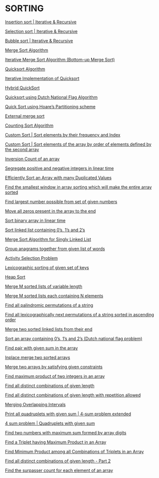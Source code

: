 # SORTING

[Insertion sort | Iterative & Recursive
](http://www.techiedelight.com/insertion-sort-iterative-recursive/)

[Selection sort | Iterative & Recursive
](http://www.techiedelight.com/selection-sort-iterative-recursive/)

[Bubble sort | Iterative & Recursive
](http://www.techiedelight.com/bubble-sort-iterative-recursive/)

[Merge Sort Algorithm
](http://www.techiedelight.com/merge-sort/)

[Iterative Merge Sort Algorithm (Bottom-up Merge Sort)
](http://www.techiedelight.com/iterative-merge-sort-algorithm-bottom-up/)

[Quicksort Algorithm
](http://www.techiedelight.com/quicksort/)

[Iterative Implementation of Quicksort
](http://www.techiedelight.com/iterative-implementation-of-quicksort/)

[Hybrid QuickSort
](http://www.techiedelight.com/hybrid-quicksort/)

[Quicksort using Dutch National Flag Algorithm
](http://www.techiedelight.com/quicksort-using-dutch-national-flag-algorithm/)

[Quick Sort using Hoare’s Partitioning scheme
](http://www.techiedelight.com/quick-sort-using-hoares-partitioning-scheme/)

[External merge sort
](http://www.techiedelight.com/external-merge-sort/)

[Counting Sort Algorithm
](http://www.techiedelight.com/counting-sort-algorithm-implementation/)

[Custom Sort | Sort elements by their frequency and Index
](http://www.techiedelight.com/sort-elements-by-their-frequency-and-index/)

[Custom Sort | Sort elements of the array by order of elements defined by the second array
](http://www.techiedelight.com/custom-sort-sort-elements-array-order-elements-defined-second-array/)

[Inversion Count of an array
](http://www.techiedelight.com/inversion-count-array/)

[Segregate positive and negative integers in linear time
](http://www.techiedelight.com/positive-and-negative-integers-segregate/)

[Efficiently Sort an Array with many Duplicated Values
](http://www.techiedelight.com/efficiently-sort-array-duplicated-values/)

[Find the smallest window in array sorting which will make the entire array sorted
](http://www.techiedelight.com/smallest-window-sorting-which-make-array-sorted/)

[Find largest number possible from set of given numbers
](http://www.techiedelight.com/find-largest-number-possible-set-given-numbers/)

[Move all zeros present in the array to the end
](http://www.techiedelight.com/move-zeros-present-array-end/)

[Sort binary array in linear time
](http://www.techiedelight.com/sort-binary-array-linear-time/)

[Sort linked list containing 0’s, 1’s and 2’s
](http://www.techiedelight.com/sort-linked-list-containing-0s-1s-2s/)

[Merge Sort Algorithm for Singly Linked List
](http://www.techiedelight.com/merge-sort-singly-linked-list/)

[Group anagrams together from given list of words
](http://www.techiedelight.com/group-anagrams-together-given-list-words/)

[Activity Selection Problem
](http://www.techiedelight.com/activity-selection-problem/)

[Lexicographic sorting of given set of keys
](http://www.techiedelight.com/lexicographic-sorting-given-set-of-keys/)

[Heap Sort
](http://www.techiedelight.com/heap-sort-place-place-implementation-c-c/)

[Merge M sorted lists of variable length
](http://www.techiedelight.com/merge-m-sorted-lists-variable-length/)

[Merge M sorted lists each containing N elements
](http://www.techiedelight.com/merge-m-sorted-lists-containing-n-elements/)

[Find all palindromic permutations of a string
](http://www.techiedelight.com/find-palindromic-permutations-string/)

[Find all lexicographically next permutations of a string sorted in ascending order
](http://www.techiedelight.com/find-lexicographically-next-permutations-string-sorted-ascending-order/)

[Merge two sorted linked lists from their end
](http://www.techiedelight.com/merge-two-sorted-linked-lists-end/)

[Sort an array containing 0’s, 1’s and 2’s (Dutch national flag problem)
](http://www.techiedelight.com/sort-array-containing-0s-1s-2s-dutch-national-flag-problem/)

[Find pair with given sum in the array
](http://www.techiedelight.com/find-pair-with-given-sum-array/)

[Inplace merge two sorted arrays
](http://www.techiedelight.com/inplace-merge-two-sorted-arrays/)

[Merge two arrays by satisfying given constraints
](http://www.techiedelight.com/merge-two-arrays-satisfying-given-constraints/)

[Find maximum product of two integers in an array
](http://www.techiedelight.com/find-maximum-product-two-integers-array/)

[Find all distinct combinations of given length
](http://www.techiedelight.com/find-distinct-combinations-of-given-length/)

[Find all distinct combinations of given length with repetition allowed
](http://www.techiedelight.com/find-distinct-combinations-given-length-repetition-allowed/)

[Merging Overlapping Intervals
](http://www.techiedelight.com/merging-overlapping-intervals)

[Print all quadruplets with given sum | 4-sum problem extended
](http://www.techiedelight.com/print-all-quadruplets-with-given-sum-4-sum-problem-extended/)

[4 sum problem | Quadruplets with given sum
](http://www.techiedelight.com/4-sum-problem/)

[Find two numbers with maximum sum formed by array digits
](http://www.techiedelight.com/find-two-numbers-maximum-sum-array-digits/)

[Find a Triplet having Maximum Product in an Array
](http://www.techiedelight.com/find-triplet-maximum-product-array/)

[Find Minimum Product among all Combinations of Triplets in an Array
](http://www.techiedelight.com/find-minimum-product-triplets-array/)

[Find all distinct combinations of given length - Part 2
](http://www.techiedelight.com/find-distinct-combinations-given-length-2/)

[Find the surpasser count for each element of an array
](http://www.techiedelight.com/surpasser-count-each-element-array/)

